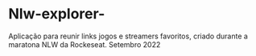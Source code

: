 # Nlw-explorer-
Aplicação para reunir links jogos e streamers favoritos, criado durante a maratona NLW  da Rockeseat. Setembro 2022
